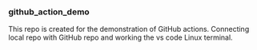 ### github_action_demo
This repo is created for the demonstration of GitHub actions.
Connecting local repo with GitHub repo and working the vs code Linux terminal.
